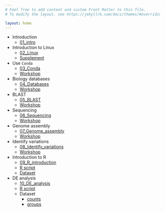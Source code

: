 ```yaml
---
# Feel free to add content and custom Front Matter to this file.
# To modify the layout, see https://jekyllrb.com/docs/themes/#overriding-theme-defaults

layout: home
---
```


- Introduction
  - [01_intro](./Nodeppt/dist/01_intro.html)
- Introduction to Linux
  - [02_Linux](./Nodeppt/dist/02_Linux.html)
  - [Supplement](./Workshops/S01_Linux.html)
- Use `Conda`
  - [03_Conda](./Nodeppt/dist/03_Conda.html)
  - [Workshop](./Workshops/W02_Conda.html)
- Biology databases
  - [04_Databases](./Nodeppt/dist/04_Databases.html)
  - [Workshop](./Workshops/W03_Databases.html)
- BLAST
  - [05_BLAST](./Nodeppt/dist/05_BLAST.html)
  - [Workshop](./Workshops/W04_BLAST.html)
- Sequencing
  - [06_Sequencing](./Nodeppt/dist/06_Sequencing_and_FastQ.html)
  - [Workshop](./Workshops/W05_FastQ_trimming_and_QC.html)
- Genome assembly
  - [07_Genome_assembly](./Nodeppt/dist/07_Genome_assembly.html)
  - [Workshop](./Workshops/W06_Assemble.html)
- Identify variations
  - [08_Identify_variations](./Nodeppt/dist/08_Identify_variations.html)
  - [Workshop](./Workshops/W07_Identify_variations.html)
- Introduction to R
  - [09_R_introduction](./Nodeppt/dist/09_R_introduction.html)
  - [R script](./R/r_introduction.R)
  - [Dataset](./R/worms.txt)
- DE analysis
  - [10_DE_analysis](./Nodeppt/dist/10_DE_analysis.html)
  - [R script](./R/deseq_script.R)
  - Dataset
    - [counts](./R/counts.csv)
    - [groups](./R/metadata.csv)